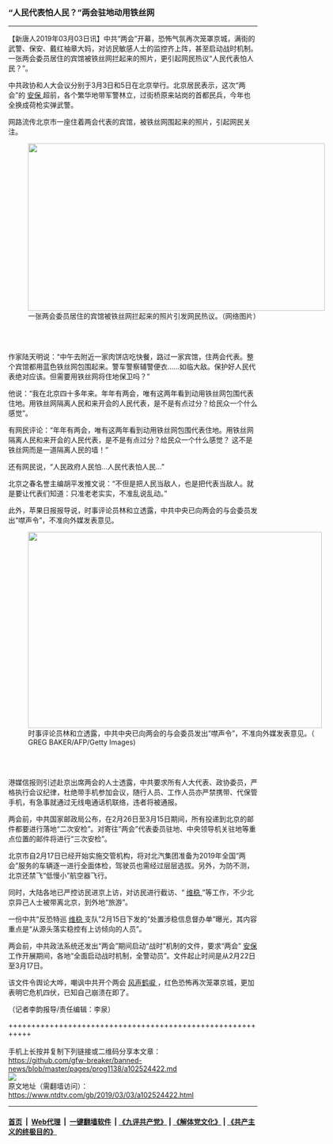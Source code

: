 ### “人民代表怕人民？”两会驻地动用铁丝网
------------------------

<div class="post_content">
 <p>
  【新唐人2019年03月03日讯】中共“两会”开幕，恐怖气氛再次笼罩京城，满街的武警、保安、戴红袖章大妈，对访民敏感人士的监控齐上阵，甚至启动战时机制。一张两会委员居住的宾馆被铁丝网拦起来的照片，更引起网民热议“人民代表怕人民？”。
 </p>
 <p>
  中共政协和人大会议分别于3月3日和5日在北京举行。北京居民表示，这次“两会”的
  <a href="https://www.ntdtv.com/gb/安保.htm">
   安保
  </a>
  超前，各个繁华地带军警林立，过街桥原来站岗的首都民兵，今年也全换成荷枪实弹武警。
 </p>
 <p>
  网路流传北京市一座住着两会代表的宾馆，被铁丝网围起来的照片，引起网民关注。
 </p>
 <figure class="wp-caption alignnone" id="attachment_102524423" style="width: 600px">
  <a href="https://www.ntdtv.com/assets/uploads/2019/03/20190302_15515686065557.jpg">
   <img alt="" class="size-medium wp-image-102524423" height="338" src="https://www.ntdtv.com/assets/uploads/2019/03/20190302_15515686065557-600x338.jpg" width="600"/>
  </a>
  <br/><figcaption class="wp-caption-text">
   一张两会委员居住的宾馆被铁丝网拦起来的照片引发网民热议。（网络图片）
  </figcaption><br/>
 </figure><br/>
 <p>
  作家陆天明说：“中午去附近一家肉饼店吃快餐，路过一家宾馆，住两会代表。整个宾馆都用蓝色铁丝网包围起来。警车警察辅警便衣……如临大敌。保护好人民代表绝对应该。但需要用铁丝网将住地保卫吗？”
 </p>
 <p>
  他说：“我在北京四十多年来。年年有两会，唯有这两年看到动用铁丝网包围代表住地。用铁丝网隔离人民和来开会的人民代表，是不是有点过分？给民众一个什么感觉”。
 </p>
 <p>
  有网民评论：“年年有两会，唯有这两年看到动用铁丝网包围代表住地。用铁丝网隔离人民和来开会的人民代表，是不是有点过分？给民众一个什么感觉？ 这不是铁丝网而是一道隔离人民的墙！”
 </p>
 <p>
  还有网民说，“人民政府人民怕…人民代表怕人民…”
 </p>
 <p>
  北京之春名誉主编胡平发推文说：“不但是把人民当敌人，也是把代表当敌人。就是要让代表们知道：只准老老实实，不准乱说乱动。”
 </p>
 <p>
  此外，苹果日报报导说，时事评论员林和立透露，中共中央已向两会的与会委员发出“噤声令”，不准向外媒发表意见。
 </p>
 <figure class="wp-caption alignnone" id="attachment_102524424" style="width: 594px">
  <a href="https://www.ntdtv.com/assets/uploads/2019/03/gettyimages-1128346649-594x594.jpg">
   <img alt="" class="size-full wp-image-102524424" height="396" src="https://www.ntdtv.com/assets/uploads/2019/03/gettyimages-1128346649-594x594.jpg" width="594"/>
  </a>
  <br/><figcaption class="wp-caption-text">
   时事评论员林和立透露，中共中央已向两会的与会委员发出“噤声令”，不准向外媒发表意见。（ GREG BAKER/AFP/Getty Images)
  </figcaption><br/>
 </figure><br/>
 <p>
  港媒信报则引述赴京出席两会的人士透露，中共要求所有人大代表、政协委员，严格执行会议纪律，杜绝带手机参加会议，随行人员、工作人员亦严禁携带、代保管手机，有急事就通过无线电通话机联络，违者将被通报。
 </p>
 <p>
  两会前，中共国家邮政局公布，在2月26日至3月15日期间，所有投递到北京的邮件都要进行落地“二次安检”。对寄往“两会”代表委员驻地、中央领导机关驻地等重点位置的邮件将进行“三次安检”。
 </p>
 <p>
  北京市自2月17日已经开始实施交管机构，将对北汽集团准备为2019年全国“两会”服务的车辆逐一进行全面体检，驾驶员也需经过层层选拔。另外，为防不测，北京还禁飞“低慢小”航空器飞行。
 </p>
 <p>
  同时，大陆各地已严控访民进京上访，对访民进行截访、“
  <a href="https://www.ntdtv.com/gb/维稳.htm">
   维稳
  </a>
  ”等工作，不少北京异己人士被带离北京，到外地“旅游”。
 </p>
 <p>
  一份中共“反恐特巡
  <a href="https://www.ntdtv.com/gb/维稳.htm">
   维稳
  </a>
  支队”2月15日下发的“处置涉稳信息督办单”曝光，其内容重点是“从源头落实稳控有上访倾向的人员”。
 </p>
 <p>
  两会前，中共政法系统还发出“两会”期间启动“战时”机制的文件，要求“两会”
  <a href="https://www.ntdtv.com/gb/安保.htm">
   安保
  </a>
  工作开展期间，各地“全面启动战时机制，全警动员”。文件起止时间是从2月22日至3月17日。
 </p>
 <p>
  该文件令舆论大哗，嘲讽中共开个两会
  <a href="https://www.ntdtv.com/gb/风声鹤唳.htm">
   风声鹤唳
  </a>
  ，红色恐怖再次笼罩京城，更加表明它危机四伏，已知自己崩溃在即了。
 </p>
 <p>
  （记者李韵报导/责任编辑：李泉）
 </p>
 <div class="single_ad">
 </div>
</div>

+++++++++++++++++++++++++++++++++++++++++++++++++++++++++++<br/><br/>
手机上长按并复制下列链接或二维码分享本文章：<br/>
https://github.com/gfw-breaker/banned-news/blob/master/pages/prog1138/a102524422.md <br/>
<a href='https://github.com/gfw-breaker/banned-news/blob/master/pages/prog1138/a102524422.md'><img src='https://github.com/gfw-breaker/banned-news/blob/master/pages/prog1138/a102524422.md.png'/></a> <br/>
原文地址（需翻墙访问）：https://www.ntdtv.com/gb/2019/03/03/a102524422.html


------------------------
#### [首页](https://github.com/gfw-breaker/banned-news/blob/master/README.md) &nbsp;|&nbsp; [Web代理](https://github.com/labour-camp/helloworld) &nbsp;|&nbsp; [一键翻墙软件](https://github.com/gfw-breaker/nogfw/blob/master/README.md) &nbsp;| [《九评共产党》](https://github.com/gfw-breaker/9ping.md/blob/master/README.md#九评之一评共产党是什么) | [《解体党文化》](https://github.com/gfw-breaker/jtdwh.md/blob/master/README.md) | [《共产主义的终极目的》](https://github.com/gfw-breaker/gczydzjmd.md/blob/master/README.md)

